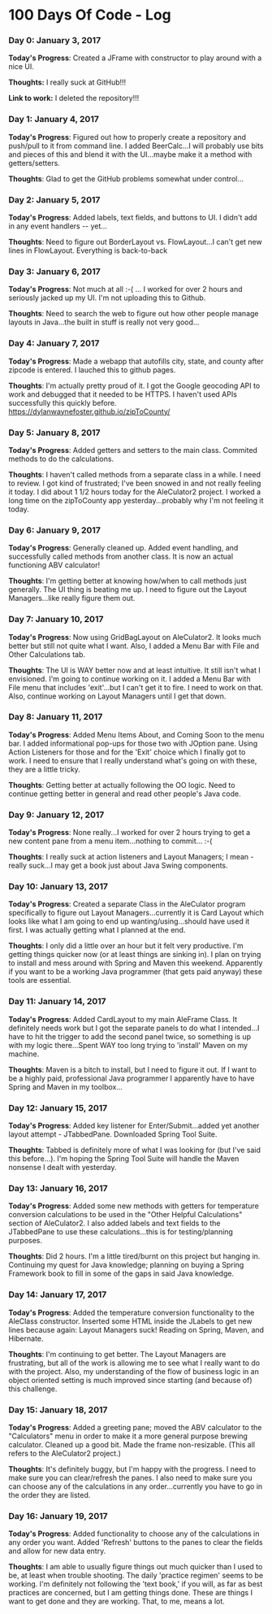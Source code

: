 # 100 Days Of Code - Log

### Day 0: January 3, 2017

**Today's Progress**: Created a JFrame with constructor to play around with a nice UI.

**Thoughts:** I really suck at GitHub!!!

**Link to work:** I deleted the repository!!!

### Day 1: January 4, 2017

**Today's Progress**: Figured out how to properly create a repository and push/pull to it from command line. I added BeerCalc...I will probably use bits and pieces of this and blend it with the UI...maybe make it a method with getters/setters.

**Thoughts**: Glad to get the GitHub problems somewhat under control...

### Day 2: January 5, 2017

**Today's Progress**: Added labels, text fields, and buttons to UI. I didn't add in any event handlers -- yet...

**Thoughts**: Need to figure out BorderLayout vs. FlowLayout...I can't get new lines in FlowLayout. Everything is back-to-back

### Day 3: January 6, 2017

**Today's Progress**: Not much at all :-( ... I worked for over 2 hours and seriously jacked up my UI. I'm not uploading this to Github.

**Thoughts**: Need to search the web to figure out how other people manage layouts in Java...the built in stuff is really not very good...

### Day 4: January 7, 2017

**Today's Progress**: Made a webapp that autofills city, state, and county after zipcode is entered. I lauched this to github pages.

**Thoughts**: I'm actually pretty proud of it. I got the Google geocoding API to work and debugged that it needed to be HTTPS. I haven't used APIs successfully this quickly before. https://dylanwaynefoster.github.io/zipToCounty/

### Day 5: January 8, 2017

**Today's Progress**: Added getters and setters to the main class. Commited methods to do the calculations.

**Thoughts**: I haven't called methods from a separate class in a while. I need to review. I got kind of frustrated; I've been snowed in and not really feeling it today. I did about 1 1/2 hours today for the AleCulator2 project. I worked a long time on the zipToCounty app yesterday...probably why I'm not feeling it today.

### Day 6: January 9, 2017

**Today's Progress**: Generally cleaned up. Added event handling, and successfully called methods from another class. It is now an actual functioning ABV calculator!

**Thoughts**: I'm getting better at knowing how/when to call methods just generally. The UI thing is beating me up. I need to figure out the Layout Managers...like really figure them out.

### Day 7: January 10, 2017

**Today's Progress**: Now using GridBagLayout on AleCulator2. It looks much better but still not quite what I want. Also, I added a Menu Bar with File and Other Calculations tab.

**Thoughts**: The UI is WAY better now and at least intuitive. It still isn't what I envisioned. I'm going to continue working on it. I added a Menu Bar with File menu that includes 'exit'...but I can't get it to fire. I need to work on that. Also, continue working on Layout Managers until I get that down.

### Day 8: January 11, 2017

**Today's Progress**: Added Menu Items About, and Coming Soon to the menu bar. I added informational pop-ups for those two with JOption pane. Using Action Listeners for those and for the 'Exit' choice which I finally got to work. I need to ensure that I really understand what's going on with these, they are a little tricky.

**Thoughts**: Getting better at actually following the OO logic. Need to continue getting better in general and read other people's Java code.

### Day 9: January 12, 2017

**Today's Progress**: None really...I worked for over 2 hours trying to get a new content pane from a menu item...nothing to commit... :-(

**Thoughts**: I really suck at action listeners and Layout Managers; I mean - really suck...I may get a book just about Java Swing components.

### Day 10: January 13, 2017

**Today's Progress**: Created a separate Class in the AleCulator program specifically to figure out Layout Managers...currently it is Card Layout which looks like what I am going to end up wanting/using...should have used it first. I was actually getting what I planned at the end.

**Thoughts**: I only did a little over an hour but it felt very productive. I'm getting things quicker now (or at least things are sinking in). I plan on trying to install and mess around with Spring and Maven this weekend. Apparently if you want to be a working Java programmer (that gets paid anyway) these tools are essential.

### Day 11: January 14, 2017

**Today's Progress**: Added CardLayout to my main AleFrame Class. It definitely needs work but I got the separate panels to do what I intended...I have to hit the trigger to add the second panel twice, so something is up with my logic there...Spent WAY too long trying to 'install' Maven on my machine.

**Thoughts**: Maven is a bitch to install, but I need to figure it out. If I want to be a highly paid, professional Java programmer I apparently have to have Spring and Maven in my toolbox...

### Day 12: January 15, 2017

**Today's Progress**: Added key listener for Enter/Submit...added yet another layout attempt - JTabbedPane. Downloaded Spring Tool Suite.

**Thoughts**: Tabbed is definitely more of what I was looking for (but I've said this before...). I'm hoping the Spring Tool Suite will handle the Maven nonsense I dealt with yesterday.

### Day 13: January 16, 2017

**Today's Progress**: Added some new methods with getters for temperature conversion calculations to be used in the "Other Helpful Calculations" section of AleCulator2. I also added labels and text fields to the JTabbedPane to use these calculations...this is for testing/planning purposes.

**Thoughts**: Did 2 hours. I'm a little tired/burnt on this project but hanging in. Continuing my quest for Java knowledge; planning on buying a Spring Framework book to fill in some of the gaps in said Java knowledge.

### Day 14: January 17, 2017

**Today's Progress**: Added the temperature conversion functionality to the AleClass constructor. Inserted some HTML inside the JLabels to get new lines because again: Layout Managers suck! Reading on Spring, Maven, and Hibernate.

**Thoughts**: I'm continuing to get better. The Layout Managers are frustrating, but all of the work is allowing me to see what I really want to do with the project. Also, my understanding of the flow of business logic in an object oriented setting is much improved since starting (and because of) this challenge.

### Day 15: January 18, 2017

**Today's Progress**: Added a greeting pane; moved the ABV calculator to the "Calculators" menu in order to make it a more general purpose brewing calculator. Cleaned up a good bit. Made the frame non-resizable. (This all refers to the AleCulator2 project.)

**Thoughts**: It's definitely buggy, but I'm happy with the progress. I need to make sure you can clear/refresh the panes. I also need to make sure you can choose any of the calculations in any order...currently you have to go in the order they are listed.

### Day 16: January 19, 2017

**Today's Progress**: Added functionality to choose any of the calculations in any order you want. Added 'Refresh' buttons to the panes to clear the fields and allow for new data entry.

**Thoughts**: I am able to usually figure things out much quicker than I used to be, at least when trouble shooting. The daily 'practice regimen' seems to be working. I'm definitely not following the 'text book,' if you will, as far as best practices are concerned, but I am getting things done. These are things I want to get done and they are working. That, to me, means a lot.

